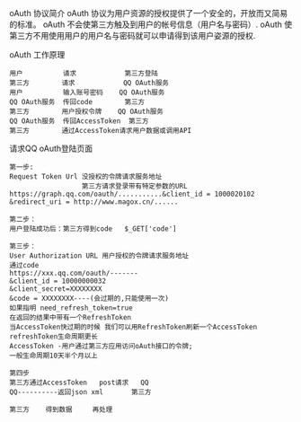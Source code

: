 oAuth 协议简介
	oAuth 协议为用户资源的授权提供了一个安全的，开放而又简易的标准。
	oAuth 不会使第三方触及到用户的帐号信息（用户名与密码）.
	oAuth 使第三方不用使用用户的用户名与密码就可以申请得到该用户姿源的授权.

oAuth 工作原理
	
	用户          请求            第三方登陆
	第三方        请求            QQ OAuth服务
	用户          输入账号密码    QQ OAuth服务
	QQ OAuth服务  传回code        第三方
	第三方        用户授权令牌    QQ OAuth服务
	QQ OAuth服务  传回AccessToken  第三方
	第三方        通过AccessToken请求用户数据或调用API



请求QQ oAuth登陆页面

	第一步:
	Request Token Url 没授权的令牌请求服务地址
					  第三方请求登录带有特定参数的URL
	https://graph.qq.com/oauth/...........&client_id = 1000020102
	&redirect_uri = http://www.magox.cn/......

	第二步：
	用户登陆成功后：第三方得到code   $_GET['code']

	第三步：
	User Authorization URL 用户授权的令牌请求服务地址
	通过code
	https://xxx.qq.com/oauth/-------
	&client_id = 10000000032
	&client_secret=XXXXXXXX
	&code = XXXXXXXX----(会过期的,只能使用一次)
	如果指明 need_refresh_token=true
	在返回的结果中带有一个RefreshToken
	当AccessToken快过期的时候 我们可以用RefreshToken刷新一个AccessToken
	refreshToken生命周期更长
	AccessToken -用户通过第三方应用访问oAuth接口的令牌;
	一般生命周期10天半个月以上

	第四步
	第三方通过AccessToken   post请求   QQ
	QQ----------返回json xml       第三方

	第三方    得到数据     再处理

